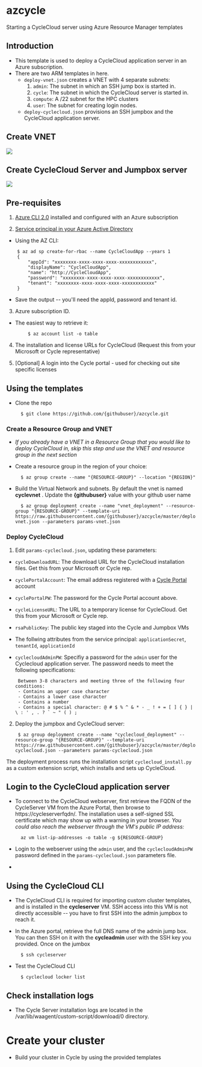 # azcycle
Starting a CycleCloud server using Azure Resource Manager templates

## Introduction
- This template is used to deploy a CycleCloud application server in an Azure subscription.
- There are two ARM templates in here. 
    - `deploy-vnet.json` creates a VNET with 4 separate subnets:
        1. `admin`: The subnet in which an SSH jump box is started in.
        2. `cycle`: The subnet in which the CycleCloud server is started in.
        3. `compute`: A /22 subnet for the HPC clusters
        4. `user`: The subnet for creating login nodes.
    - `deploy-cyclecloud.json` provisions an SSH jumpbox and the CycleCloud application server.


## Create VNET
<a href="https://portal.azure.com/#create/Microsoft.Template/uri/https%3A%2F%2Fraw.githubusercontent.com%2Fjermth%2Fazcycle%2Fmaster%2Fdeploy-vnet.json" target="_blank">
    <img src="http://azuredeploy.net/deploybutton.png" />
</a>

## Create CycleCloud Server and Jumpbox server
<a href="https://portal.azure.com/#create/Microsoft.Template/uri/https%3A%2F%2Fraw.githubusercontent.com%2Fjermth%2Fazcycle%2Fmaster%2Fdeploy-vms.json" target="_blank">
    <img src="http://azuredeploy.net/deploybutton.png" />
</a>





## Pre-requisites
1. [Azure CLI 2.0](https://docs.microsoft.com/en-us/cli/azure/overview?view=azure-cli-latest) installed and configured with an Azure subscription

2. [Service principal in your Azure Active Directory](https://docs.microsoft.com/en-us/cli/azure/create-an-azure-service-principal-azure-cli?view=azure-cli-latest)

- Using the AZ CLI:
```
    $ az ad sp create-for-rbac --name CycleCloudApp --years 1
    {
        "appId": "xxxxxxxx-xxxx-xxxx-xxxx-xxxxxxxxxxxx",
        "displayName": "CycleCloudApp",
        "name": "http://CycleCloudApp",
        "password": "xxxxxxxx-xxxx-xxxx-xxxx-xxxxxxxxxxxx",
        "tenant": "xxxxxxxx-xxxx-xxxx-xxxx-xxxxxxxxxxxx"
    }
```
- Save the output -- you'll need the appId, password and tenant id.

3. Azure subscription ID. 
- The easiest way to retrieve it:
```
        $ az account list -o table
```

4. The installation and license URLs for CycleCloud (Request this from your Microsoft or Cycle representative)

5. [Optional] A login into the Cycle portal - used for checking out site specific licenses


## Using the templates

* Clone the repo 

        $ git clone https://github.com/{githubuser}/azcycle.git

### Create a Resource Group and VNET
* *_If you already have a VNET in a Resource Group that you would like to deploy CycleCloud in, skip this step and use the VNET and resource group in the next section_*

* Create a resource group in the region of your choice:

        $ az group create --name "{RESOURCE-GROUP}" --location "{REGION}"

* Build the Virtual Network and subnets. By default the vnet is named **cyclevnet** . Update the **{githubuser}** value with your github user name

        $ az group deployment create --name "vnet_deployment" --resource-group "{RESOURCE-GROUP}" --template-uri https://raw.githubusercontent.com/{githubuser}/azcycle/master/deploy-vnet.json --parameters params-vnet.json

### Deploy CycleCloud

1. Edit `params-cyclecloud.json`, updating these parameters: 

* `cycleDownloadURL`: The download URL for the CycleCloud installation files. Get this from your Microsoft or Cycle rep.
* `cyclePortalAccount`: The email address registered with a [Cycle Portal](https://portal.cyclecomputing.com) account 
* `cyclePortalPW`: The password for the Cycle Portal account above.
* `cycleLicenseURL`: The URL to a temporary license for CycleCloud. Get this from your Microsoft or Cycle rep.
* `rsaPublicKey`: The public key staged into the Cycle and Jumpbox VMs
* The follwing attributes from the service principal: `applicationSecret`, `tenantId`, `applicationId`
*  `cyclecloudAdminPW`: Specifiy a password for the `admin` user for the Cyclecloud application server. The password needs to meet the following specifications: 

        Between 3-8 characters and meeting three of the following four conditions:
        - Contains an upper case character
        - Contains a lower case character
        - Contains a number
        - Contains a special character: @ # $ % ^ & * - _ ! + = [ ] { } | \ : ' , . ? ` ~ " ( ) ;

2. Deploy the jumpbox and CycleCloud server:

        $ az group deployment create --name "cyclecloud_deployment" --resource-group "{RESOURCE-GROUP}" --template-uri https://raw.githubusercontent.com/{githubuser}/azcycle/master/deploy-cyclecloud.json --parameters params-cyclecloud.json

The deployment process runs the installation script `cyclecloud_install.py` as a custom extension script, which installs and sets up CycleCloud.

## Login to the CycleCloud application server

* To connect to the CycleCloud webserver, first retrieve the FQDN of the CycleServer VM from the Azure Portal, then browse to https://cycleserverfqdn/. The installation uses a self-signed SSL certificate which may show up with a warning in your browser.
_You could also reach the webserver through the VM's public IP address:_

        az vm list-ip-addresses -o table -g ${RESOURCE-GROUP} 

* Login to the webserver using the `admin` user, and the `cyclecloudAdminPW` password defined in the `params-cyclecloud.json` parameters file.
* 



## Using the CycleCloud CLI
* The CycleCloud CLI is required for importing custom cluster templates, and is installed in the **cycleserver** VM. SSH access into this VM is not directly accessible -- you have to first SSH into the admin jumpbox to reach it.

* In the Azure portal, retrieve the full DNS name of the admin jump box. You can then SSH on it with the **cycleadmin** user with the SSH key you provided. Once on the jumbox

        $ ssh cycleserver

* Test the CycleCloud CLI

        $ cyclecloud locker list


## Check installation logs

* The Cycle Server installation logs are located in the /var/lib/waagent/custom-script/download/0 directory.

# Create your cluster

* Build your cluster in Cycle by using the provided templates

